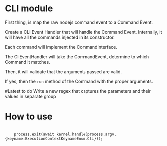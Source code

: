 # CLI module


First thing, is map the raw nodejs command event to a Command Event.

Create a CLI Event Handler that will handle the Command Event. Internally, it will have all the commands injected in its constructor.

Each command will implement the CommandInterface.

The CliEventHandler will take the CommandEvent, determine to which Command it matches.

Then, it will validate that the arguments passed are valid.

If yes, then the `run` method of the Command with the proper arguments.


#Latest to do
Write a new regex that captures the parameters and their values in separate group

# How to use

```
    
    process.exit(await kernel.handle(process.argv, {keyname:ExecutionContextKeynameEnum.Cli}));
```
